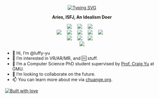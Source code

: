 <div align="center">
  <div align="center">
<a href="https://git.io/typing-svg"><img src="https://readme-typing-svg.demolab.com?font=Prosto+One&pause=1000&color=3A1FF7&center=true&random=false&width=435&lines=Hi%2C+I+am+Luffy+Yu." alt="Typing SVG" /></a>
  </div>
  
  <p><b>Aries, ISFJ, An Idealism Doer</b></p>
  
  <div align="center">
    <a href="mailto:yuliuchuan@gmail.com"><img src="https://img.shields.io/badge/Gmail-D14836" /></a>&emsp;
    <a href="https://www.linkedin.com/in/liuchuan-yu-64a44621a"><img src="https://img.shields.io/badge/LinkedIn-0077B5" /></a>&emsp;
    <a href="#"><img src="https://komarev.com/ghpvc/?username=luffy-yu&label=Views&color=0e75b6&style=flat" /></a>&emsp;
  </div>
  <div align="center">
    <a href="#"><img src="https://img.shields.io/badge/Python-14354C" /></a>&emsp;
    <a href="#"><img src="https://img.shields.io/badge/C%23-239120" /></a>&emsp;
    <a href="#"><img src="https://img.shields.io/badge/C%2B%2B-00599C" /></a>&emsp;
    <a href="#"><img src="https://img.shields.io/badge/PyCharm-000000.svg" /></a>&emsp;
    <a href="#"><img src="https://img.shields.io/badge/Rider-000000" /></a>&emsp;
  </div>

  <div align="center">
    <a href="#"><img src="https://aleen42.github.io/badges/src/photoshop.svg" /></a>&emsp;
    <a href="#"><img src="https://aleen42.github.io/badges/src/illustrator.svg" /></a>&emsp;
    <a href="#"><img src="https://aleen42.github.io/badges/src/premiere.svg" /></a>&emsp;
  </div>
<div align="center">
<picture>
  <source
    srcset="https://github-readme-stats.vercel.app/api?username=luffy-yu&show_icons=true&theme=dark&custom_title=Luffy%20Yu's%20Github%20Stats"
    media="(prefers-color-scheme: dark)"
  />
  <source
    srcset="https://github-readme-stats.vercel.app/api?username=luffy-yu&show_icons=true&custom_title=Luffy%20Yu's%20Github%20Stats"
    media="(prefers-color-scheme: light), (prefers-color-scheme: no-preference)"
  />
  <img src="https://github-readme-stats.vercel.app/api?username=luffy-yu&show_icons=true&custom_title=Luffy%20Yu's%20Github%20Stats" />
</picture>
</div>
</div>

- 👋 Hi, I’m @luffy-yu
- 👀 I’m interested in VR/AR/MR, and 🆒 stuff.
- 🌱 I’m a Computer Science PhD student supervised by [Prof. Craig Yu](https://craigyuyu.github.io/home/) at GMU.
- 💞️ I’m looking to collaborate on the future.
- 📫 You can learn more about me via [chuange.org](https://www.chuange.org/).

[![Built with love](http://ForTheBadge.com/images/badges/built-with-love.svg)](https://www.chuange.org/)

<!---
luffy-yu/luffy-yu is a ✨ special ✨ repository because its `README.md` (this file) appears on your GitHub profile.
You can click the Preview link to take a look at your changes.
--->
